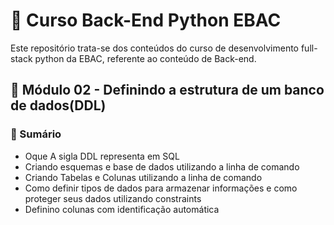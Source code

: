 # 📌 Curso Back-End Python EBAC
Este repositório trata-se dos conteúdos do curso de desenvolvimento full-stack python da EBAC, referente ao conteúdo de Back-end.

## 📝 Módulo 02 - Definindo a estrutura de um banco de dados(DDL)
### 📎 Sumário
- Oque A sigla DDL representa em SQL
- Criando esquemas e base de dados utilizando a linha de comando
- Criando Tabelas e Colunas utilizando a linha de comando
- Como definir tipos de dados para armazenar informações e como proteger seus dados utilizando constraints
- Definino colunas com identificação automática
